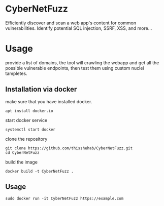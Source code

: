 # CyberNetFuzz
Efficiently discover and scan a web app's content for common vulnerabilities. Identify potential SQL injection, SSRF, XSS, and more...

# Usage
provide a list of domains, the tool will crawling the webapp and get all the possible vulnerable endpoints, then test them using custom nuclei tampletes.

## Installation via docker
make sure that you have installed docker.

```console
apt install docker.io
```

start docker service 
```console
systemctl start docker
```

clone the repository
```console
git clone https://github.com/thisshehab/CyberNetFuzz.git
cd CyberNetFuzz
```
build the image 
```console
docker build -t CyberNetFuzz .
```
## Usage

```console
sudo docker run -it CyberNetFuzz https://example.com
```
